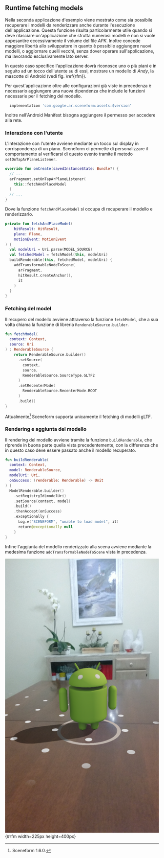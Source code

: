 ## Runtime fetching models

Nella seconda applicazione d'esempio viene mostrato come sia possibile recuperare i modelli da renderizzare anche durante l'esecuzione dell'applicazione.
Questa funzione risulta particolarmente utile quando si deve rilasciare un'applicazione che sfrutta numerosi modelli e non si vuole appesantire eccessivamente il volume del file *APK*.
Inoltre concede maggiore libertà allo sviluppatore in quanto è possibile aggiungere nuovi modelli, o aggiornare quelli vecchi, senza dover operare sull'applicazione, ma lavorando esclusivamente lato server.

In questo caso specifico l'applicazione dovrà riconosce uno o più piani e in seguito ad un tocco dell'utente su di essi, mostrare un modello di *Andy*, la mascotte di Android (vedi fig. \ref{rfm}).

Per quest'applicazione oltre alle configurazioni già viste in precedenza è necessario aggiungere una nuova dipendenza che include le funzioni necessarie per il fetching del modello.

```gradle
  implementation 'com.google.ar.sceneform:assets:$version'
```

Inoltre nell'Android Manifest bisogna aggiungere il permesso per accedere alla rete.

### Interazione con l'utente

L'interazione con l'utente avviene mediante un tocco sul display in corrispondenza di un piano.
Sceneform ci permette di personalizzare il comportamento al verificarsi di questo evento tramite il metodo `setOnTapArPlaneListener`.

```kotlin
override fun onCreate(savedInstanceState: Bundle?) {
  // ...
  arFragment.setOnTapArPlaneListener(
    this::fetchAndPlaceModel
  )
  // ...
}
```

Dove la funzione `fetchAndPlaceModel` si occupa di recuperare il modello e renderizzarlo.

```kotlin
private fun fetchAndPlaceModel(
	hitResult: HitResult,
	plane: Plane,
	motionEvent: MotionEvent
) {
  val modelUri = Uri.parse(MODEL_SOURCE)
  val fetchedModel = fetchModel(this, modelUri)
  buildRenderable(this, fetchedModel, modelUri) {
    addTransformableNodeToScene(
      arFragment,
      hitResult.createAnchor(),
      it
    )
  }
}
```

### Fetching del model

Il recupero del modello avviene attraverso la funzione `fetchModel`, che a sua volta chiama la funzione di libreria `RenderableSource.builder`.

```kotlin
fun fetchModel(
  context: Context,
  source: Uri
) : RenderableSource {
	return RenderableSource.builder()
      .setSource(
        context,
        source,
        RenderableSource.SourceType.GLTF2
      )
      .setRecenterMode(
        RenderableSource.RecenterMode.ROOT
      )
      .build()
}
```

Attualmente[^sceneform-1.6] Sceneform supporta unicamente il fetching di modelli gLTF.

### Rendering e aggiunta del modello

Il rendering del modello avviene tramite la funzione `buildRenderable`, che riprende in buona parte quella vista precedentemente, con la differenza che in questo caso deve essere passato anche il modello recuperato.

```kotlin
fun buildRenderable(
  context: Context,
  model: RenderableSource,
  modelUri: Uri,
  onSuccess: (renderable: Renderable) -> Unit
) {
  ModelRenderable.builder()
    .setRegistryId(modelUri)
    .setSource(context, model)
    .build()
    .thenAccept(onSuccess)
    .exceptionally {
      Log.e("SCENEFORM", "unable to load model", it)
      return@exceptionally null
    }
}
```

Infine l'aggiunta del modello renderizzato alla scena avviene mediante la medesima funzione `addTransformableNodeToScene` vista in precedenza.

![Rendering di un modello recuperato a runtime](figures/rfm.png){#rfm width=225px height=400px}

[^sceneform-1.6]: Sceneform 1.6.0.
